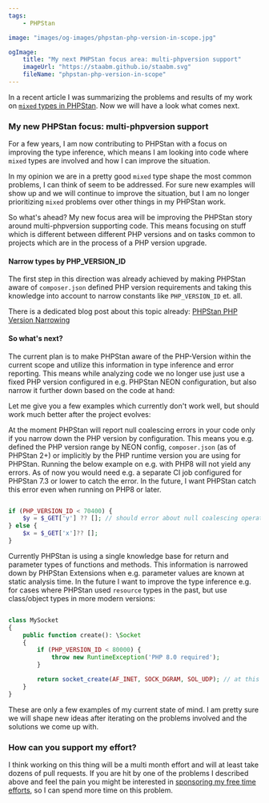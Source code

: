 ```yaml
---
tags:
    - PHPStan

image: "images/og-images/phpstan-php-version-in-scope.jpg"

ogImage:
    title: "My next PHPStan focus area: multi-phpversion support"
    imageUrl: "https://staabm.github.io/staabm.svg"
    fileName: "phpstan-php-version-in-scope"
---
```



In a recent article I was summarizing the problems and results of my work on [`mixed` types in PHPStan](https://staabm.github.io/2024/11/26/phpstan-mixed-types.html).
Now we will have a look what comes next.

### My new PHPStan focus: multi-phpversion support

For a few years, I am now contributing to PHPStan with a focus on improving the type inference,
which means I am looking into code where `mixed` types are involved and how I can improve the situation.

In my opinion we are in a pretty good `mixed` type shape the most common problems, I can think of seem to be addressed.
For sure new examples will show up and we will continue to improve the situation,
but I am no longer prioritizing `mixed` problems over other things in my PHPStan work.

So what's ahead? My new focus area will be improving the PHPStan story around multi-phpversion supporting code.
This means focusing on stuff which is different between different PHP versions and on tasks common to projects which are in the process of a PHP version upgrade.

#### Narrow types by PHP_VERSION_ID

The first step in this direction was already achieved by making PHPStan aware of `composer.json` defined PHP version requirements
and taking this knowledge into account to narrow constants like `PHP_VERSION_ID` et. all.

There is a dedicated blog post about this topic already: [PHPStan PHP Version Narrowing](https://staabm.github.io/2024/11/14/phpstan-php-version-narrowing.html)


#### So what's next?

The current plan is to make PHPStan aware of the PHP-Version within the current scope and utilize this information in type inference and error reporting.
This means while analyzing code we no longer use just use a fixed PHP version configured in e.g. PHPStan NEON configuration, but also narrow it further down based on the code at hand:

Let me give you a few examples which currently don't work well, but should work much better after the project evolves:

At the moment PHPStan will report null coalescing errors in your code only if you narrow down the PHP version by configuration.
This means you e.g. defined the PHP version range by NEON config, `composer.json` (as of PHPStan 2+) or implicitly by the PHP runtime version you are using for PHPStan.
Running the below example on e.g. with PHP8 will not yield any errors. As of now you would need e.g. a separate CI job configured for PHPStan 7.3 or lower to catch the error.
In the future, I want PHPStan catch this error even when running on PHP8 or later.

```php

if (PHP_VERSION_ID < 70400) {
    $y = $_GET['y'] ?? []; // should error about null coalescing operator, which requires PHP 7.4+
} else {
    $x = $_GET['x']?? [];
}

```

Currently PHPStan is using a single knowledge base for return and parameter types of functions and methods.
This information is narrowed down by PHPStan Extensions when e.g. parameter values are known at static analysis time.
In the future I want to improve the type inference e.g. for cases where PHPStan used `resource` types in the past, but use class/object types in more modern versions:


```php

class MySocket
{
	public function create(): \Socket
	{
		if (PHP_VERSION_ID < 80000) {
		    throw new RuntimeException('PHP 8.0 required');
		}

        return socket_create(AF_INET, SOCK_DGRAM, SOL_UDP); // at this this can only return `\Socket|false` but PHPStan sometimes mixes it up with `resource`
	}
}

```

These are only a few examples of my current state of mind. I am pretty sure we will shape new ideas after iterating on the problems involved and the solutions we come up with.


### How can you support my effort?

I think working on this thing will be a multi month effort and will at least take dozens of pull requests.
If you are hit by one of the problems I described above and feel the pain
you might be interested in [sponsoring my free time efforts](https://github.com/sponsors/staabm), so I can spend more time on this problem.
